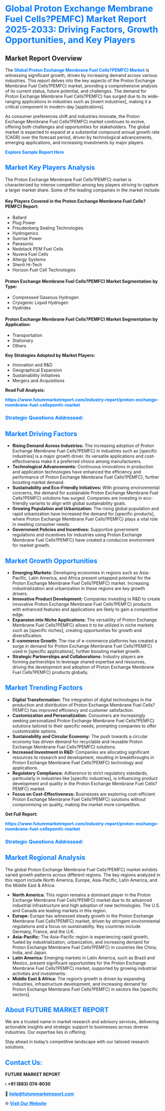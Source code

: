 <h1 style="color: #007BFF;">Global Proton Exchange Membrane Fuel Cells?PEMFC) Market Report 2025-2033: Driving Factors, Growth Opportunities, and Key Players</h1>

<section id="overview">
<h2>Market Report Overview</h2>
<p>The <a href="https://www.futuremarketreport.com/industry-report/proton-exchange-membrane-fuel-cellspemfc-market" style="color: #007BFF; text-decoration: none;"><strong>Global Proton Exchange Membrane Fuel Cells?PEMFC) Market</strong></a> is witnessing significant growth, driven by increasing demand across various industries. This report delves into the key aspects of the Proton Exchange Membrane Fuel Cells?PEMFC) market, providing a comprehensive analysis of its current status, future potential, and challenges. The demand for Proton Exchange Membrane Fuel Cells?PEMFC) has surged due to its wide-ranging applications in industries such as [insert industries], making it a critical component in modern-day [applications].</p>
<p>As consumer preferences shift and industries innovate, the Proton Exchange Membrane Fuel Cells?PEMFC) market continues to evolve, offering both challenges and opportunities for stakeholders. The global market is expected to expand at a substantial compound annual growth rate (CAGR) over the forecast period, driven by technological advancements, emerging applications, and increasing investments by major players.</p>
</section>

<section id="overview">
<p><a href="https://www.futuremarketreport.com/request-sample/reportId=27076" style="color: #007BFF; text-decoration: none;"><strong>Explore Sample Report Here</strong></a></p>
</section>

<section id="key-players">
<h2 style="color: #007BFF;">Market Key Players Analysis</h2>
<p>The Proton Exchange Membrane Fuel Cells?PEMFC) market is characterized by intense competition among key players striving to capture a larger market share. Some of the leading companies in the market include:</p>
<h4>Key Players Covered in the Proton Exchange Membrane Fuel Cells?PEMFC) Report:</h4>
<ul><li>Ballard</li><li>Plug Power</li><li>Freudenberg Sealing Technologies</li><li>Hydrogenics</li><li>Sunrise Power</li><li>Panasonic</li><li>Nedstack PEM Fuel Cells</li><li>Nuvera Fuel Cells</li><li>Altergy Systems</li><li>Shenli Hi-Tech</li><li>Horizon Fuel Cell Technologies</li></ul>
<h4>Proton Exchange Membrane Fuel Cells?PEMFC) Market Segmentation by Type:</h4>
<ul><li>Compressed Gaseous Hydrogen</li><li>Cryogenic Liquid Hydrogen</li><li>Hydrides</li></ul>

<h4>Proton Exchange Membrane Fuel Cells?PEMFC) Market Segmentation by Application:</h4>
<ul><li>Transportation</li><li>Stationary</li><li>Others</li></ul>
<p><strong>Key Strategies Adopted by Market Players:</strong></p>
<ul>
<li>Innovation and R&D</li>
<li>Geographical Expansion</li>
<li>Sustainability Initiatives</li>
<li>Mergers and Acquisitions</li>
</ul>
</section>

<section>
<p><strong>Read Full Analysis: </strong></p><a href="https://www.futuremarketreport.com/industry-report/proton-exchange-membrane-fuel-cellspemfc-market" style="color: #007BFF; text-decoration: none;"><strong>https://www.futuremarketreport.com/industry-report/proton-exchange-membrane-fuel-cellspemfc-market</strong></a>
<h3 style="color: #007BFF;">Strategic Questions Addressed:</h3>
</section>

<section id="driving-factors">
<h2 style="color: #007BFF;">Market Driving Factors</h2>
<ul>
<li><strong>Rising Demand Across Industries:</strong> The increasing adoption of Proton Exchange Membrane Fuel Cells?PEMFC) in industries such as [specific industries] is a major growth driver. Its versatile applications and cost-effectiveness make it a preferred choice among manufacturers.</li>
<li><strong>Technological Advancements:</strong> Continuous innovations in production and application technologies have enhanced the efficiency and performance of Proton Exchange Membrane Fuel Cells?PEMFC), further boosting market demand.</li>
<li><strong>Sustainability and Eco-Friendly Initiatives:</strong> With growing environmental concerns, the demand for sustainable Proton Exchange Membrane Fuel Cells?PEMFC) solutions has surged. Companies are investing in eco-friendly variants to align with global sustainability goals.</li>
<li><strong>Growing Population and Urbanization:</strong> The rising global population and rapid urbanization have increased the demand for [specific products], where Proton Exchange Membrane Fuel Cells?PEMFC) plays a vital role in meeting consumer needs.</li>
<li><strong>Government Policies and Incentives:</strong> Supportive government regulations and incentives for industries using Proton Exchange Membrane Fuel Cells?PEMFC) have created a conducive environment for market growth.</li>
</ul>
</section>

<section id="growth-opportunities">
<h2 style="color: #007BFF;">Market Growth Opportunities</h2>
<ul>
<li><strong>Emerging Markets:</strong> Developing economies in regions such as Asia-Pacific, Latin America, and Africa present untapped potential for the Proton Exchange Membrane Fuel Cells?PEMFC) market. Increasing industrialization and urbanization in these regions are key growth drivers.</li>
<li><strong>Innovative Product Development:</strong> Companies investing in R&D to create innovative Proton Exchange Membrane Fuel Cells?PEMFC) products with enhanced features and applications are likely to gain a competitive edge.</li>
<li><strong>Expansion into Niche Applications:</strong> The versatility of Proton Exchange Membrane Fuel Cells?PEMFC) allows it to be utilized in niche markets such as [specific niches], creating opportunities for growth and diversification.</li>
<li><strong>E-commerce Growth:</strong> The rise of e-commerce platforms has created a surge in demand for Proton Exchange Membrane Fuel Cells?PEMFC) used in [specific applications], further boosting market growth.</li>
<li><strong>Strategic Partnerships and Collaborations:</strong> Industry players are forming partnerships to leverage shared expertise and resources, driving the development and adoption of Proton Exchange Membrane Fuel Cells?PEMFC) products globally.</li>
</ul>
</section>

<section id="trending-factors">
<h2 style="color: #007BFF;">Market Trending Factors</h2>
<ul>
<li><strong>Digital Transformation:</strong> The integration of digital technologies in the production and distribution of Proton Exchange Membrane Fuel Cells?PEMFC) has improved efficiency and customer satisfaction.</li>
<li><strong>Customization and Personalization:</strong> Consumers are increasingly seeking personalized Proton Exchange Membrane Fuel Cells?PEMFC) solutions tailored to their specific needs, prompting companies to offer customizable options.</li>
<li><strong>Sustainability and Circular Economy:</strong> The push towards a circular economy has driven demand for recyclable and reusable Proton Exchange Membrane Fuel Cells?PEMFC) solutions.</li>
<li><strong>Increased Investment in R&D:</strong> Companies are allocating significant resources to research and development, resulting in breakthroughs in Proton Exchange Membrane Fuel Cells?PEMFC) technology and applications.</li>
<li><strong>Regulatory Compliance:</strong> Adherence to strict regulatory standards, particularly in industries like [specific industries], is influencing product development and quality in the Proton Exchange Membrane Fuel Cells?PEMFC) market.</li>
<li><strong>Focus on Cost-Effectiveness:</strong> Businesses are exploring cost-efficient Proton Exchange Membrane Fuel Cells?PEMFC) solutions without compromising on quality, making the market more competitive.</li>
</ul>
</section>

<section>
<p><strong>Get Full Report: </strong></p><a href="https://www.futuremarketreport.com/industry-report/proton-exchange-membrane-fuel-cellspemfc-market" style="color: #007BFF; text-decoration: none;"><strong>https://www.futuremarketreport.com/industry-report/proton-exchange-membrane-fuel-cellspemfc-market</strong></a>
<h3 style="color: #007BFF;">Strategic Questions Addressed:</h3>
</section>


<section id="regional-analysis">
<h2 style="color: #007BFF;">Market Regional Analysis</h2>
<p>The global Proton Exchange Membrane Fuel Cells?PEMFC) market exhibits varied growth patterns across different regions. The key regions analyzed in this report include North America, Europe, Asia-Pacific, Latin America, and the Middle East & Africa:</p>
<ul>
<li><strong>North America:</strong> This region remains a dominant player in the Proton Exchange Membrane Fuel Cells?PEMFC) market due to its advanced industrial infrastructure and high adoption of new technologies. The U.S. and Canada are leading markets in this region.</li>
<li><strong>Europe:</strong> Europe has witnessed steady growth in the Proton Exchange Membrane Fuel Cells?PEMFC) market, driven by stringent environmental regulations and a focus on sustainability. Key countries include Germany, France, and the U.K.</li>
<li><strong>Asia-Pacific:</strong> The Asia-Pacific region is experiencing rapid growth, fueled by industrialization, urbanization, and increasing demand for Proton Exchange Membrane Fuel Cells?PEMFC) in countries like China, India, and Japan.</li>
<li><strong>Latin America:</strong> Emerging markets in Latin America, such as Brazil and Mexico, present significant opportunities for the Proton Exchange Membrane Fuel Cells?PEMFC) market, supported by growing industrial activities and investments.</li>
<li><strong>Middle East & Africa:</strong> The region’s growth is driven by expanding industries, infrastructure development, and increasing demand for Proton Exchange Membrane Fuel Cells?PEMFC) in sectors like [specific sectors].</li>
</ul>
</section>

<footer>
<h2 style="color: #007BFF;">About FUTURE MARKET REPORT</h2>
<p>We are a trusted name in market research and advisory services, delivering actionable insights and strategic support to businesses across diverse industries. Our expertise lies in offering:</p>

<p>Stay ahead in today’s competitive landscape with our tailored research solutions.</p>

<h2 style="color: #007BFF;">Contact Us:</h2>
<p><strong>FUTURE MARKET REPORT</strong></p>
<p>📞 <strong>+91 (883) 074-8030</strong></p>
<p>📧 <strong><a href="mailto:help@futuremarketreport.com" style="color: #007BFF;">help@futuremarketreport.com</a></strong></p>
<p>🌐 <strong><a href="https://www.futuremarketreport.com/" style="color: #007BFF;">Visit Our Website</a></strong></p>
</footer>